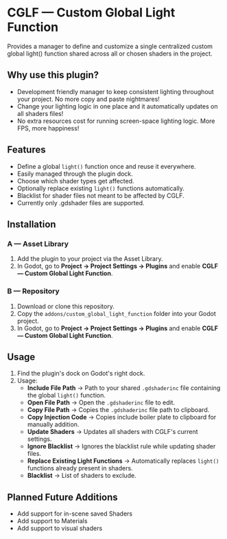 # CGLF — Custom Global Light Function

Provides a manager to define and customize a single centralized custom global light() function shared across all or chosen shaders in the project.

## Why use this plugin?

- Development friendly manager to keep consistent lighting throughout your project. No more copy and paste nightmares!
- Change your lighting logic in one place and it automatically updates on all shaders files!
- No extra resources cost for running screen-space lighting logic. More FPS, more happiness!

## Features
- Define a global `light()` function once and reuse it everywhere.
- Easily managed through the plugin dock.
- Choose which shader types get affected.
- Optionally replace existing `light()` functions automatically.
- Blacklist for shader files not meant to be affected by CGLF.
- Currently only .gdshader files are supported.

## Installation

### A — Asset Library

1. Add the plugin to your project via the Asset Library.
2. In Godot, go to **Project → Project Settings → Plugins** and enable **CGLF — Custom Global Light Function**.

### B — Repository

1. Download or clone this repository.
2. Copy the `addons/custom_global_light_function` folder into your Godot project.
3. In Godot, go to **Project → Project Settings → Plugins** and enable **CGLF — Custom Global Light Function**.

## Usage
1. Find the plugin's dock on Godot's right dock.
2. Usage:
   	- **Include File Path** → Path to your shared `.gdshaderinc` file containing the global `light()` function.
	- **Open File Path** → Open the `.gdshaderinc` file to edit.
	- **Copy File Path** → Copies the `.gdshaderinc` file path to clipboard.
	- **Copy Injection Code** → Copies include boiler plate to clipboard for manually addition.
	- **Update Shaders** → Updates all shaders with CGLF's current settings.
   	- **Ignore Blacklist** → Ignores the blacklist rule while updating shader files.
   	- **Replace Existing Light Functions** → Automatically replaces `light()` functions already present in shaders.
   	- **Blacklist** → List of shaders to exclude.

## Planned Future Additions

- Add support for in-scene saved Shaders
- Add support to Materials
- Add support to visual shaders